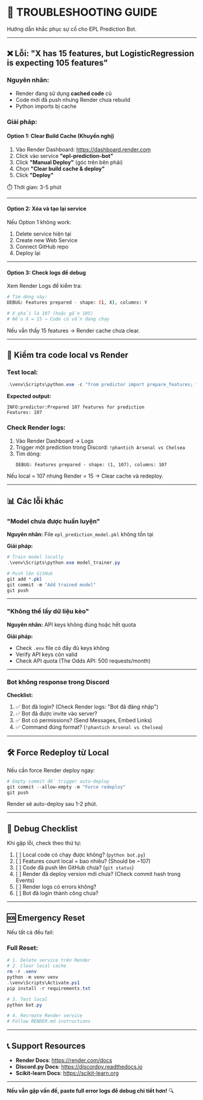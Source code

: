 # 🔧 TROUBLESHOOTING GUIDE

Hướng dẫn khắc phục sự cố cho EPL Prediction Bot.

---

## ❌ **Lỗi: "X has 15 features, but LogisticRegression is expecting 105 features"**

### **Nguyên nhân:**
- Render đang sử dụng **cached code** cũ
- Code mới đã push nhưng Render chưa rebuild
- Python imports bị cache

### **Giải pháp:**

#### **Option 1: Clear Build Cache (Khuyến nghị)**

1. Vào Render Dashboard: https://dashboard.render.com
2. Click vào service **"epl-prediction-bot"**
3. Click **"Manual Deploy"** (góc trên bên phải)
4. Chọn **"Clear build cache & deploy"**
5. Click **"Deploy"**

⏱️ Thời gian: 3-5 phút

---

#### **Option 2: Xóa và tạo lại service**

Nếu Option 1 không work:

1. Delete service hiện tại
2. Create new Web Service
3. Connect GitHub repo
4. Deploy lại

---

#### **Option 3: Check logs để debug**

Xem Render Logs để kiểm tra:

```bash
# Tìm dòng này:
DEBUG: Features prepared - shape: (1, X), columns: Y

# X phải là 107 (hoặc gần 105)
# Nếu X = 15 → Code cũ vẫn đang chạy
```

Nếu vẫn thấy 15 features → Render cache chưa clear.

---

## 🔄 **Kiểm tra code local vs Render**

### **Test local:**

```powershell
.\venv\Scripts\python.exe -c "from predictor import prepare_features; from data_collector import get_team_stats; h=get_team_stats('Arsenal'); a=get_team_stats('Chelsea'); df=prepare_features(h,a); print(f'Features: {len(df.columns)}')"
```

**Expected output:**
```
INFO:predictor:Prepared 107 features for prediction
Features: 107
```

### **Check Render logs:**

1. Vào Render Dashboard → Logs
2. Trigger một prediction trong Discord: `!phantich Arsenal vs Chelsea`
3. Tìm dòng:
   ```
   DEBUG: Features prepared - shape: (1, 107), columns: 107
   ```

Nếu local = 107 nhưng Render = 15 → Clear cache và redeploy.

---

## 📊 **Các lỗi khác**

### **"Model chưa được huấn luyện"**

**Nguyên nhân:** File `epl_prediction_model.pkl` không tồn tại

**Giải pháp:**
```powershell
# Train model locally
.\venv\Scripts\python.exe model_trainer.py

# Push lên GitHub
git add *.pkl
git commit -m "Add trained model"
git push
```

---

### **"Không thể lấy dữ liệu kèo"**

**Nguyên nhân:** API keys không đúng hoặc hết quota

**Giải pháp:**
- Check `.env` file có đầy đủ keys không
- Verify API keys còn valid
- Check API quota (The Odds API: 500 requests/month)

---

### **Bot không response trong Discord**

**Checklist:**
1. ✅ Bot đã login? (Check Render logs: "Bot đã đăng nhập")
2. ✅ Bot đã được invite vào server?
3. ✅ Bot có permissions? (Send Messages, Embed Links)
4. ✅ Command đúng format? (`!phantich Arsenal vs Chelsea`)

---

## 🛠️ **Force Redeploy từ Local**

Nếu cần force Render deploy ngay:

```powershell
# Empty commit để trigger auto-deploy
git commit --allow-empty -m "Force redeploy"
git push
```

Render sẽ auto-deploy sau 1-2 phút.

---

## 📝 **Debug Checklist**

Khi gặp lỗi, check theo thứ tự:

1. [ ] Local code có chạy được không? (`python bot.py`)
2. [ ] Features count local = bao nhiêu? (Should be ~107)
3. [ ] Code đã push lên GitHub chưa? (`git status`)
4. [ ] Render đã deploy version mới chưa? (Check commit hash trong Events)
5. [ ] Render logs có errors không?
6. [ ] Bot đã login thành công chưa?

---

## 🆘 **Emergency Reset**

Nếu tất cả đều fail:

### **Full Reset:**

```powershell
# 1. Delete service trên Render
# 2. Clear local cache
rm -r .venv
python -m venv venv
.\venv\Scripts\Activate.ps1
pip install -r requirements.txt

# 3. Test local
python bot.py

# 4. Recreate Render service
# Follow RENDER.md instructions
```

---

## 📞 **Support Resources**

- **Render Docs**: https://render.com/docs
- **Discord.py Docs**: https://discordpy.readthedocs.io
- **Scikit-learn Docs**: https://scikit-learn.org

---

**Nếu vẫn gặp vấn đề, paste full error logs để debug chi tiết hơn!** 🔍
